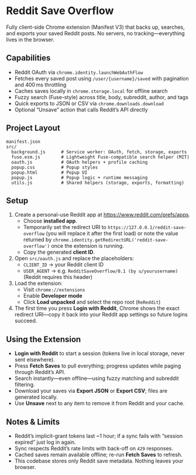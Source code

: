 # Reddit Save Overflow

Fully client-side Chrome extension (Manifest V3) that backs up, searches, and exports your saved Reddit posts. No servers, no tracking—everything lives in the browser.

## Capabilities
- Reddit OAuth via `chrome.identity.launchWebAuthFlow`
- Fetches every saved post using `/user/{username}/saved` with pagination and 400 ms throttling
- Caches saves locally in `chrome.storage.local` for offline search
- Fuzzy search (Fuse-style) across title, body, subreddit, author, and tags
- Quick exports to JSON or CSV via `chrome.downloads.download`
- Optional “Unsave” action that calls Reddit’s API directly

## Project Layout

```
manifest.json
src/
  background.js      # Service worker: OAuth, fetch, storage, exports
  fuse.esm.js        # Lightweight Fuse-compatible search helper (MIT)
  oauth.js           # OAuth helpers + profile caching
  popup.css          # Popup styles
  popup.html         # Popup UI
  popup.js           # Popup logic + runtime messaging
  utils.js           # Shared helpers (storage, exports, formatting)
```

## Setup
1. Create a personal-use Reddit app at <https://www.reddit.com/prefs/apps>.
   - Choose **installed app**.
   - Temporarily set the redirect URI to `https://127.0.0.1/reddit-save-overflow` (you will replace it after the first load) or note the value returned by `chrome.identity.getRedirectURL('reddit-save-overflow')` once the extension is running.
   - Copy the generated **client ID**.
2. Open `src/oauth.js` and replace the placeholders:
   - `CLIENT_ID` → your Reddit client ID
   - `USER_AGENT` → e.g. `RedditSaveOverflow/0.1 (by u/yourusername)` (Reddit requires this header)
3. Load the extension:
   - Visit `chrome://extensions`
   - Enable **Developer mode**
   - Click **Load unpacked** and select the repo root (`ReReddit`)
4. The first time you press **Login with Reddit**, Chrome shows the exact redirect URI—copy it back into your Reddit app settings so future logins succeed.

## Using the Extension
- **Login with Reddit** to start a session (tokens live in local storage, never sent elsewhere).
- Press **Fetch Saves** to pull everything; progress updates while paging through Reddit’s API.
- Search instantly—even offline—using fuzzy matching and subreddit filtering.
- Download your saves via **Export JSON** or **Export CSV**; files are generated locally.
- Use **Unsave** next to any item to remove it from Reddit and your cache.

## Notes & Limits
- Reddit’s implicit-grant tokens last ~1 hour; if a sync fails with “session expired” just log in again.
- Sync respects Reddit’s rate limits with back-off on `429` responses.
- Cached saves remain available offline; re-run **Fetch Saves** to refresh.
- This codebase stores only Reddit save metadata. Nothing leaves your browser.
